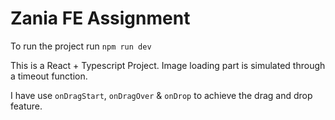 # Zania FE Assignment

To run the project run `npm run dev`

This is a React + Typescript Project.
Image loading part is simulated through a timeout function.

I have use `onDragStart`, `onDragOver` & `onDrop` to achieve the drag and drop feature.